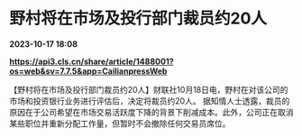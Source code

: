 # 野村将在市场及投行部门裁员约20人

**2023-10-17 18:08**

**https://api3.cls.cn/share/article/1488001?os=web&sv=7.7.5&app=CailianpressWeb**

【野村将在市场及投行部门裁员约20人】财联社10月18日电，野村在对该公司的市场和投资银行业务进行评估后，决定将裁员约20人。 据知情人士透露，裁员的原因在于公司希望在市场交易活跃度下降的背景下削减成本。此外，公司正在取消某些职位并重新分配工作量，但暂时不会撤除任何交易员席位。